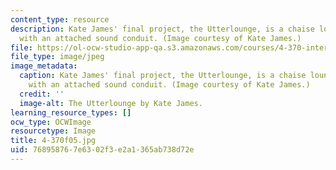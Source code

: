 ```yaml
---
content_type: resource
description: Kate James' final project, the Utterlounge, is a chaise lounge designed
  with an attached sound conduit. (Image courtesy of Kate James.)
file: https://ol-ocw-studio-app-qa.s3.amazonaws.com/courses/4-370-interrogative-design-workshop-fall-2005/768958767e6302f3e2a1365ab738d72e_4-370f05.jpg
file_type: image/jpeg
image_metadata:
  caption: Kate James' final project, the Utterlounge, is a chaise lounge designed
    with an attached sound conduit. (Image courtesy of Kate James.)
  credit: ''
  image-alt: The Utterlounge by Kate James.
learning_resource_types: []
ocw_type: OCWImage
resourcetype: Image
title: 4-370f05.jpg
uid: 76895876-7e63-02f3-e2a1-365ab738d72e
---
```

